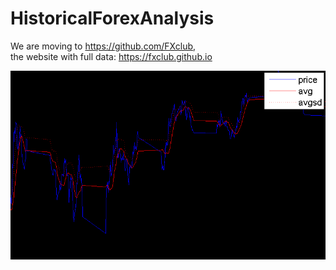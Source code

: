 # HistoricalForexAnalysis

We are moving to https://github.com/FXclub,   
the website with full data: https://fxclub.github.io


<img src="https://github.com/mincongzhang/HistoricalForexAnalysis/raw/master/20160101.png"/>  
